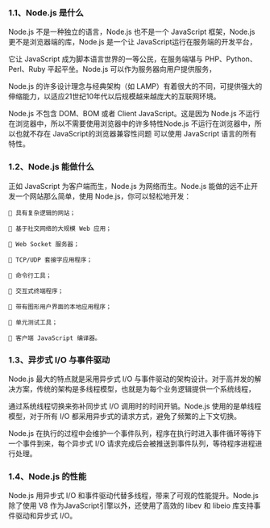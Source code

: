 <h3>1.1、Node.js 是什么</h3>

Node.js 不是一种独立的语言，Node.js 也不是一个 JavaScript 框架，Node.js 更不是浏览器端的库，Node.js 是一个让 JavaScript运行在服务端的开发平台，

它让 JavaScript 成为脚本语言世界的一等公民，在服务端堪与 PHP、Python、Perl、Ruby 平起平坐。Node.js 可以作为服务器向用户提供服务，

Node.js 的许多设计理念与经典架构（如 LAMP）有着很大的不同，可提供强大的伸缩能力，以适应21世纪10年代以后规模越来越庞大的互联网环境。

Node.js 不包含 DOM、BOM 或者 Client JavaScript。这是因为 Node.js 不运行在浏览器中，所以不需要使用浏览器中的许多特性Node.js 不运行在浏览器中，所以也就不存在 JavaScript的浏览器兼容性问题 可以使用 JavaScript 语言的所有特性。


<h3>1.2、Node.js 能做什么</h3>

正如 JavaScript 为客户端而生，Node.js 为网络而生。Node.js 能做的远不止开发一个网站那么简单，使用 Node.js，你可以轻松地开发：

	 具有复杂逻辑的网站；

	 基于社交网络的大规模 Web 应用；

	 Web Socket 服务器；

	 TCP/UDP 套接字应用程序；

	 命令行工具；

	 交互式终端程序；

	 带有图形用户界面的本地应用程序；

	 单元测试工具；

	 客户端 JavaScript 编译器。


<h3>1.3、异步式 I/O 与事件驱动</h3>

Node.js 最大的特点就是采用异步式 I/O 与事件驱动的架构设计。对于高并发的解决方案，传统的架构是多线程模型，也就是为每个业务逻辑提供一个系统线程，

通过系统线程切换来弥补同步式 I/O 调用时的时间开销。Node.js 使用的是单线程模型，对于所有 I/O 都采用异步式的请求方式，避免了频繁的上下文切换。

Node.js 在执行的过程中会维护一个事件队列，程序在执行时进入事件循环等待下一个事件到来，每个异步式 I/O 请求完成后会被推送到事件队列，等待程序进程进行处理。


<h3>1.4、Node.js 的性能</h3>

Node.js 用异步式 I/O 和事件驱动代替多线程，带来了可观的性能提升。Node.js 除了使用 V8 作为JavaScript引擎以外，还使用了高效的 libev 和 libeio 库支持事件驱动和异步式 I/O。